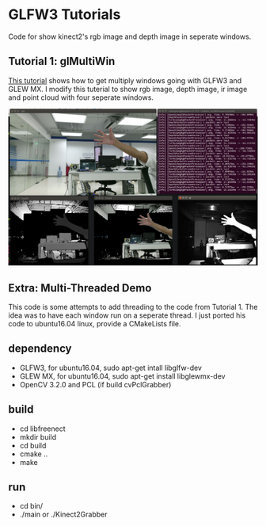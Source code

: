 # GLFW3 Tutorials
Code for show kinect2's rgb image and depth image in seperate windows.

## Tutorial 1: glMultiWin

[This tutorial](http://blog.gvnott.com/2013/05/18/tutorial-multiple-windows-with-glfw3-and-glew-mx/) shows how to get multiply windows going with GLFW3 and GLEW MX.
I modify this tuterial to show rgb image, depth image, ir image and point cloud with four seperate windows.

![](https://github.com/suijingfeng/libfreenect2/blob/master/glMultiWin/doc/fourwin.png)


## Extra: Multi-Threaded Demo

This code is some attempts to add threading to the code from Tutorial 1. 
The idea was to have each window run on a seperate thread.
I just ported his code to ubuntu16.04 linux, provide a CMakeLists file. 

## dependency
* GLFW3, for ubuntu16.04, sudo apt-get intall libglfw-dev
* GLEW MX, for ubuntu16.04, sudo apt-get install libglewmx-dev
* OpenCV 3.2.0 and PCL (if build cvPclGrabber)

## build
* cd libfreenect
* mkdir build
* cd build
* cmake ..
* make

## run
* cd bin/
* ./main or ./Kinect2Grabber

